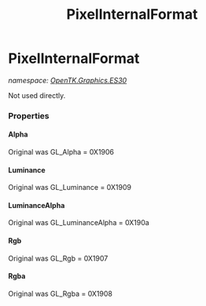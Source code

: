 ﻿---
title: PixelInternalFormat
---

# PixelInternalFormat
_namespace: [OpenTK.Graphics.ES30](N-OpenTK.Graphics.ES30.html)_

Not used directly.



### Properties

#### Alpha
Original was GL_Alpha = 0X1906
#### Luminance
Original was GL_Luminance = 0X1909
#### LuminanceAlpha
Original was GL_LuminanceAlpha = 0X190a
#### Rgb
Original was GL_Rgb = 0X1907
#### Rgba
Original was GL_Rgba = 0X1908

